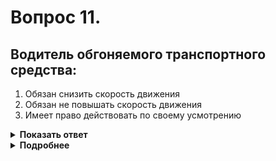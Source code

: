 # Вопрос 11.

## Водитель обгоняемого транспортного средства:

1. Обязан снизить скорость движения
2. Обязан не повышать скорость движения
3. Имеет право действовать по своему усмотрению

<details>
<summary><b>Показать ответ</b></summary>
Правильный ответ: 2
</details>
<details>
<summary><b>Подробнее</b></summary>
Водителю обгоняемого транспортного средства запрещается препятствовать обгону повышением скорости движения или иными действиями.
(Пункт 11.3 ПДД)
</details>